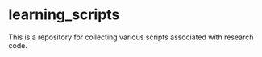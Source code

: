# learning_scripts
This is a repository for collecting various scripts associated with research code.
